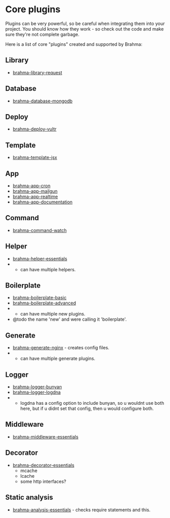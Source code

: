 # Core plugins

Plugins can be very powerful, so be careful when integrating them into your project. You should know how they work - so check out the code and make sure they're not complete garbage.

Here is a list of core "plugins" created and supported by Brahma:

## Library
- [brahma-library-request](@todo)

## Database
- [brahma-database-mongodb](@todo)

## Deploy
- [brahma-deploy-vultr](@todo)

## Template
- [brahma-template-jsx](@todo)

## App
- [brahma-app-cron](@todo)
- [brahma-app-mailgun](@todo)
- [brahma-app-realtime](@todo)
- [brahma-app-documentation](@todo)

## Command
- [brahma-command-watch](@todo)

## Helper
- [brahma-helper-essentials](@todo)
- * can have multiple helpers.

## Boilerplate
- [brahma-boilerplate-basic](@todo)
- [brahma-boilerplate-advanced](@todo)
- * can have multiple new plugins.
- @todo the name 'new' and were calling it 'boilerplate'.

## Generate
- [brahma-generate-nginx](@todo) - creates config files.
- * can have multiple generate plugins.

## Logger
- [brahma-logger-bunyan](@todo)
- [brahma-logger-logdna](@todo)
- * logdna has a config option to include bunyan, so u wouldnt use both here, but if u didnt
set that config, then u would configure both.

## Middleware
- [brahma-middleware-essentials](@todo)

## Decorator
- [brahma-decorator-essentials](@todo)
  - mcache
  - lcache
  - some http interfaces?

## Static analysis
- [brahma-analysis-essentials](@todo) - checks require statements and this.
